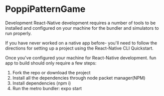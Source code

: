 # PoppiPatternGame

Development
React-Native development requires a number of tools to be installed and configured on your machine for the bundler and simulators to run properly.

If you have never worked on a native app before- you'll need to follow the directions for setting up a project using the React-Native CLI Quickstart.

Once you've configured your machine for React-Native development. fun app to build should only require a few steps:

 1. Fork the repo or download the project 
 2. Install all the dependencies through node packet manager(NPM)
 3. Install dependencies (npm i)
 4. Run the metro bundler: expo start 
